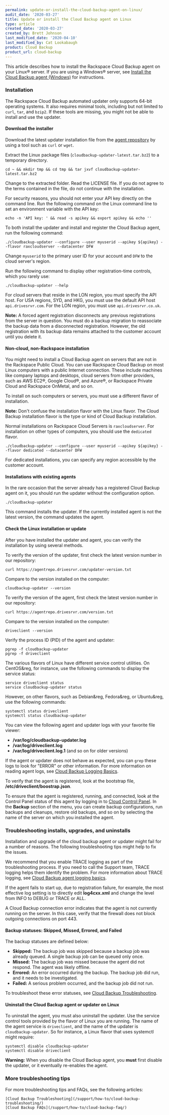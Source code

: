 ```yaml
---
permalink: update-or-install-the-cloud-backup-agent-on-linux/
audit_date: '2020-03-27'
title: Update or install the Cloud Backup agent on Linux
type: article
created_date: '2020-03-27'
created_by: Brett Johnson
last_modified_date: '2020-04-10'
last_modified_by: Cat Lookabaugh
product: Cloud Backup
product_url: cloud-backup
---
```


This article describes how to install the Rackspace Cloud Backup agent on your Linux&reg;
server. If you are using a Windows&reg; server, see [Install the Cloud Backup agent
(Windows)](/support/how-to/rackspace-cloud-backup-install-the-agent-on-windows) for instructions.

### Installation

The Rackspace Cloud Backup automated updater only supports 64-bit operating
systems. It also requires minimal tools, including but not limited to `curl`, `tar`,
and `bzip2`. If these tools are missing, you might not be able to install and use the updater.

#### Download the installer

Download the latest updater installation file from the
[agent repository](https://agentrepo.drivesrvr.com/updater/cloudbackup-updater-latest.tar.bz2)
by using a tool such as `curl` or `wget`.

Extract the Linux package files (`cloudbackup-updater-latest.tar.bz2`) to a temporary
directory.

    cd ~ && mkdir tmp && cd tmp && tar jxvf cloudbackup-updater-latest.tar.bz2

Change to the extracted folder. Read the LICENSE file. If you do not agree to the terms
contained in the file, do not continue with the installation.

For security reasons, you should not enter your API key directly on
the command line. Run the following command on the Linux command line to set an environment
variable with the API key:

    echo -n 'API key: ' && read -s apikey && export apikey && echo ''

To both install the updater and install and register the Cloud Backup agent, run
the following command:

    ./cloudbackup-updater --configure --user myuserid --apikey ${apikey} --flavor raxcloudserver --datacenter DFW

Change `myuserid` to the primary user ID for your account and `DFW` to the cloud server's region.

Run the following command to display other registration-time controls, which you rarely use:

    ./cloudbackup-updater --help

For cloud servers that reside in the LON region, you must specify the API host. For
USA regions, SYD, and HKG, you must use the default API host `api.drivesrvr.com`. 
For the LON region, you must use `api.drivesrvr.co.uk`.

**Note:** A forced agent registration disconnects any previous registrations from
the server in question. You must do a backup migration to reassociate the backup
data from a disconnected registration. However, the old registration with its backup
data remains attached to the customer account until you delete it.

#### Non-cloud, non-Rackspace installation

You might need to install a Cloud Backup agent on
servers that are not in the Rackspace Public Cloud. You can use Rackspace Cloud Backup
on most Linux computers with a public Internet connection. These include machines like
company laptops and desktops, cloud servers from other providers, such as AWS EC2&reg;,
Google Cloud&reg;, and Azure&reg;, or Rackspace Private Cloud and Rackspace OnMetal, and so on.

To install on such computers or servers, you must use a different flavor of installation.

**Note:** Don't confuse the installation flavor with the Linux flavor. The Cloud
Backup installation flavor is the type or kind of Cloud Backup installation.

Normal installations on Rackspace Cloud Servers is `raxcloudserver`. For installation
on other types of computers, you should use the `dedicated` flavor.

    ./cloudbackup-updater --configure --user myuserid --apikey ${apikey} --flavor dedicated --datacenter DFW

For dedicated installations, you can specify any region accessible by the customer account.

#### Installations with existing agents

In the rare occasion that the server already has a registered Cloud Backup agent on it,
you should run the updater without the configuration option.

    ./cloudbackup-updater

This command installs the updater. If the currently installed agent is not the latest version,
the command updates the agent.

#### Check the Linux installation or update

After you have installed the updater and agent, you can verify the installation by using several
methods.

To verify the version of the updater, first check the latest version number in our repository:

    curl https://agentrepo.drivesrvr.com/updater-version.txt

Compare to the version installed on the computer:

    cloudbackup-updater --version

To verify the version of the agent, first check the latest version number in our repository:

    curl https://agentrepo.drivesrvr.com/version.txt

Compare to the version installed on the computer:

    driveclient --version

Verify the process ID (PID) of the agent and updater:

    pgrep -f cloudbackup-updater
    pgrep -f driveclient

The various flavors of Linux have different service control utilities. On CentOS&reg, for
instance, use the following commands to display the service status:

    service driveclient status
    service cloudbackup-updater status

However, on other flavors, such as Debian&reg, Fedora&reg, or Ubuntu&reg, use the following commands:

    systemctl status driveclient
    systemctl status cloudbackup-updater

You can view the following agent and updater logs with your favorite file viewer:

- **/var/log/cloudbackup-updater.log**
- **/var/log/driveclient.log**
- **/var/log/driveclient.log.1** (and so on for older versions)

If the agent or updater does not behave as expected, you can `grep` these logs to look for 
"ERROR" or other information. For more information on reading agent logs, see
[Cloud Backup Logging Basics](/support/how-to/cloud-backup-agent-logging-basics).

To verify that the agent is registered, look at the bootstrap file, **/etc/driveclient/boostrap.json**.

To ensure that the agent is registered, running, and connected, look at the Control Panel
status of this agent by logging in to [Cloud Control Panel](https://login.rackspace.com).
In the **Backup** section of the menu, you can create backup configurations, run backups and
cleanups, restore old backups, and so on by selecting the name of the server on which you installed
the agent.

### Troubleshooting installs, upgrades, and uninstalls

Installation and upgrade of the cloud backup agent or updater might fail for a number of reasons. 
The following troubleshooting tips might help to fix the issues.

We recommend that you enable TRACE logging as part of the troubleshooting process.
If you need to call the Support team, TRACE logging helps them identify the
problem. For more information about TRACE logging, see [Cloud Backup agent logging
basics](/support/how-to/cloud-backup-agent-logging-basics).

If the agent fails to start up, due to registration failure, for example, the most
effective log setting is to directly edit **log4cxx.xml** and change the level
from INFO to DEBUG or TRACE or ALL.

A Cloud Backup connection error indicates that the agent is not currently running
on the server. In this case, verify that the firewall does not block outgoing connections
on port 443.

#### Backup statuses: Skipped, Missed, Errored, and Failed

The backup statuses are defined below:

-   **Skipped:** The backup job was skipped because a backup job was
    already queued. A single backup job can be queued only once.
-   **Missed:** The backup job was missed because the agent did not respond.
    The agent was likely offline.
-   **Errored:** An error occurred during the backup. The backup job did
    run, and it needs to be investigated.
-   **Failed:** A serious problem occurred, and the backup job did not run.

To troubleshoot these error statuses, see [Cloud Backup Troubleshooting](/support/how-to/cloud-backup-troubleshooting/).

#### Uninstall the Cloud Backup agent or updater on Linux

To uninstall the agent, you must also uninstall the updater. Use the service control
tools provided by the flavor of Linux you are running. The name of the agent service
is `driveclient`, and the name of the updater is `cloudbackup-updater`. So for instance,
a Linux flavor that uses systemctl might require:

    systemctl disable cloudbackup-updater
    systemctl disable driveclient

**Warning:** When you disable the Cloud Backup agent, you **must** first disable the
updater, or it eventually re-enables the agent.

### More troubleshooting tips

For more troubleshooting tips and FAQs, see the following articles:

    [Cloud Backup Troubleshooting](/support/how-to/cloud-backup-troubleshooting/)
    [Cloud Backup FAQs](/support/how-to/cloud-backup-faq/)
    
